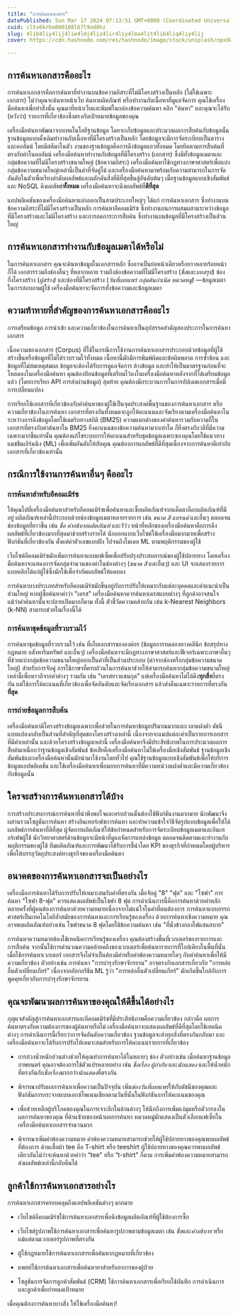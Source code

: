 ```yaml
---
title: "การค้นหาเอกสาร"
datePublished: Sun Mar 17 2024 07:13:51 GMT+0000 (Coordinated Universal Time)
cuid: cltv6krbo000108l67l9od8hz
slug: 4lib4liy4lij4lie4lmj4liz4lir4liy4lma4lit4lib4liq4liy4lij
cover: https://cdn.hashnode.com/res/hashnode/image/stock/unsplash/npxXWgQ33ZQ/upload/71c469de72dda20b66536489492bd569.jpeg

---
```


## **การค้นหาเอกสารคืออะไร**

การค้นหาเอกสารคือการค้นหาที่ทำงานบนข้อความอิสระที่ไม่มีโครงสร้างเป็นหลัก (ไม่ใช่เฉพาะเอกสาร) ไม่ว่าคุณจะค้นหาหน้าเว็บ ค้นหาผลิตภัณฑ์ หรือทำงานกับเนื้อหาที่ดูแลจัดการ คุณใช้เครื่องมือค้นหาเพื่อทำสิ่งนั้น คุณมาที่หน้าเว็บและพิมพ์ในกล่องข้อความค้นหา คลิก "ค้นหา" และคุณจะได้รับ (หวังว่า) รายการที่เกี่ยวข้องซึ่งตรงกับเป้าหมายข้อมูลของคุณ

เครื่องมือค้นหาพัฒนาจากเทคโนโลยีฐานข้อมูล โดยจะเก็บข้อมูลและประมวลผลการสืบค้นกับข้อมูลนั้น ฐานข้อมูลแบบดั้งเดิมทำงานกับเนื้อหาที่มีโครงสร้างเป็นหลัก โดยข้อมูลจะมีการจัดระเบียบเป็นตารางและคอลัมน์ โดยมีสคีมาในตัว งานของฐานข้อมูลคือการดึงข้อมูลแถวทั้งหมด โดยยึดตามการสืบค้นที่ตรงกับค่าในคอลัมน์ เครื่องมือค้นหาทำงานกับข้อมูลที่มีโครงสร้าง (เอกสาร) ซึ่งมีทั้งข้อมูลเมตาและกลุ่มข้อความที่ไม่มีโครงสร้างขนาดใหญ่ (ข้อความอิสระ) เครื่องมือค้นหาใช้กฎทางภาษาศาสตร์เพื่อแบ่งกลุ่มข้อความขนาดใหญ่เหล่านี้เป็นคำที่จับคู่ได้ และเครื่องมือค้นหามาพร้อมกับความสามารถในการจัดอันดับในตัวเพื่อเรียงลำดับผลลัพธ์และผลักดันสิ่งที่ดีที่สุดขึ้นสู่อันดับต้นๆ เมื่อฐานข้อมูลแบบเชิงสัมพันธ์และ NoSQL ดึงผลลัพธ์**ทั้งหมด** เครื่องมือค้นหาจะดึงผลลัพธ์ที่**ดีที่สุด**

แอปพลิเคชันของเครื่องมือค้นหาแบ่งออกเป็นสามประเภทใหญ่ๆ ได้แก่ การค้นหาเอกสาร ซึ่งทำงานบนข้อความอิสระที่ไม่มีโครงสร้างเป็นหลัก การค้นหาอีคอมเมิร์ซ ซึ่งทำงานบนการผสมผสานระหว่างข้อมูลที่มีโครงสร้างและไม่มีโครงสร้าง และการลดภาระการสืบค้น ซึ่งทำงานบนข้อมูลที่มีโครงสร้างเป็นส่วนใหญ่

## **การค้นหาเอกสารทำงานกับข้อมูลเมตาได้หรือไม่**

ในการค้นหาเอกสาร คุณจะค้นหาข้อมูลในเอกสารหลัก ซึ่งอาจเป็นย่อหน้าเดียวหรือยาวหลายร้อยหน้าก็ได้ เอกสารรวมถึงช่องอื่นๆ ที่หลากหลาย รวมถึงช่องข้อความที่ไม่มีโครงสร้าง (*ชื่อ*และ*บทสรุป*) ช่องกึ่งโครงสร้าง (*ผู้สร้าง)* และช่องที่มีโครงสร้าง (*วันที่เผยแพร่ กลุ่มต้นกำเนิด หมวดหมู่)* —ข้อมูลเมตา ในการสอบถามผู้ใช้ เครื่องมือค้นหาจะจัดการทั้งข้อความและข้อมูลเมตา

## **ความท้าทายที่สำคัญของการค้นหาเอกสารคืออะไร**

การเตรียมข้อมูล การนำเข้า และความเกี่ยวข้องในการค้นหาเป็นอุปสรรคสำคัญสองประการในการค้นหาเอกสาร

เนื้อความของเอกสาร (Corpus) ที่ใช้ในกรณีการใช้งานการค้นหาเอกสารประกอบด้วยข้อมูลที่ผู้ใช้สร้างขึ้นหรือข้อมูลที่ไม่ได้รวบรวมไว้ทั้งหมด เนื้อหานี้มักมีการพิมพ์ผิดและข้อผิดพลาด การซ้ำซ้อน และข้อมูลที่ไม่สมเหตุสมผล ข้อมูลจะต้องได้รับการดูแลจัดการ ล้างข้อมูล และทำให้เป็นมาตรฐานก่อนที่จะโหลดลงในเครื่องมือค้นหา คุณต้องป้อนข้อมูลที่เตรียมไว้ลงในเครื่องมือค้นหาหลังจากที่ได้เตรียมข้อมูลแล้ว (โดยการเรียก API การส่งผ่านข้อมูล) สุดท้าย คุณต้องมีกระบวนการในการอัปเดตเอกสารเมื่อมีการเปลี่ยนแปลง

การเรียกใช้เอกสารที่เกี่ยวข้องกับคำค้นหาของผู้ใช้เป็นจุดประสงค์พื้นฐานของการค้นหาเอกสาร หรือความเกี่ยวข้องในการค้นหา เอกสารที่ตรงกันทั้งหมดจะถูกให้คะแนนและจัดเรียงตามเครื่องมือค้นหาในระหว่างการดึงข้อมูลโดยใช้เมตริกทางสถิติ (BM25) ความแตกต่างของคำค้นหารวมกับความถี่ในเอกสารที่ตรงกับคำค้นหาใน BM25 ยิ่งคะแนนของข้อความค้นหามากเท่าใด ก็ยิ่งตรงกับวลีที่มีความเฉพาะมากขึ้นเท่านั้น คุณต้องแก้ไขระบบการให้คะแนนสำหรับชุดข้อมูลเฉพาะของคุณโดยใช้แนวทางแมชชีนเลิร์นนิง (ML) เพื่อเพิ่มอันดับให้กับคุณ คุณต้องการผลลัพธ์ที่ดีที่สุดเนื่องจากการค้นหาดีเท่ากับเอกสารที่เกี่ยวข้องเท่านั้น

## **กรณีการใช้งานการค้นหาอื่นๆ คืออะไร**

### การค้นหาสำหรับอีคอมเมิร์ซ 

ให้คุณไปที่เครื่องมือค้นหาสำหรับอีคอมเมิร์ซเพื่อค้นหาและซื้อผลิตภัณฑ์จากแค็ตตาล็อกผลิตภัณฑ์ที่มีอยู่ ผลิตภัณฑ์เหล่านี้ประกอบด้วยช่องข้อมูลเมตาหลายรายการ เช่น *ขนาด สี แบรนด์* และอื่นๆ ตลอดจนช่องข้อมูลที่ยาวขึ้น เช่น *ชื่อ คำอธิบายผลิตภัณฑ์* และ*รีวิว* หน้าที่หลักของเครื่องมือค้นหาคือการดึงผลลัพธ์ที่เกี่ยวข้องมากที่สุดมาช่วยสร้างรายได้ นักออกแบบเว็บไซต์ใช้เครื่องมือมากมายเพื่อสร้างฟังก์ชันที่เกี่ยวข้องกัน ตั้งแต่ค่าตัวเลขแบบฝัง ไปจนถึงโมเดล ML ตามพฤติกรรมของผู้ใช้

เว็บไซต์อีคอมเมิร์ซมักเพิ่มการค้นหาแบบแฟเซ็ตเพื่อปรับปรุงประสบการณ์ของผู้ใช้ปลายทาง โดยเครื่องมือค้นหาจะแสดงการจัดกลุ่มจำนวนของค่าในช่องต่างๆ (*ขนาด สี* และอื่นๆ) และ UI จะแสดงรายการแบบคลิกได้แก่ผู้ใช้ซึ่งมักใช้เพื่อจำกัดผลลัพธ์ให้แคบลง

การค้นหาบางประเภทสำหรับอีคอมเมิร์ซมักขึ้นอยู่กับการปรับให้เหมาะกับแต่ละบุคคลและคำแนะนำเป็นส่วนใหญ่ หากผู้ซื้อค้นหาคำว่า "เดรส" เครื่องมือค้นหาควรค้นหาเดรสแบบต่างๆ ที่ลูกค้าอาจสนใจ แม้ว่าคำค้นหานั้นจะปลายเปิดมากก็ตาม ทั้งนี้ ตัวชี้วัดความคล้ายกัน เช่น k-Nearest Neighbors (k-NN) สามารถช่วยในเรื่องนี้ได้

### การค้นหาชุดข้อมูลที่รวบรวมไว้

การค้นหาชุดข้อมูลที่รวบรวมไว้ เช่น ที่เก็บเอกสารขององค์กร (ข้อมูลการทดลองทางคลินิก ข้อสรุปทางกฎหมาย อสังหาริมทรัพย์ และอื่นๆ) เครื่องมือค้นหาจะมีกฎทางภาษาศาสตร์และฟีเจอร์เฉพาะภาษาอื่นๆ ที่ช่วยแบ่งกลุ่มข้อความขนาดใหญ่ออกเป็นคำที่เป็นส่วนประกอบ (คำจากช่องหรือกลุ่มข้อความขนาดใหญ่) สำหรับการจับคู่ การใช้ภาษาที่ครบถ้วนในการค้นหาช่วยให้สามารถค้นหากลุ่มข้อความขนาดใหญ่เหล่านี้เพื่อหาวลีจากคำต่างๆ รวมกัน เช่น "เดรสยาวแขนกุด" แต่เครื่องมือค้นหาไม่ได้ดึง**ทุกสิ่ง**ที่ตรงกัน แต่ใช้การให้คะแนนที่เกี่ยวข้องเพื่อจัดอันดับและจัดเรียงเอกสาร แล้วส่งคืนเฉพาะรายการที่ตรงกัน**ที่สุด**

### การถ่ายข้อมูลการสืบค้น

เครื่องมือค้นหามีโครงสร้างข้อมูลเฉพาะเพื่อช่วยในการค้นหาข้อมูลปริมาณมากและเวลาแฝงต่ำ ดัชนีแบบแปลงกลับเป็นส่วนที่สำคัญที่สุดของโครงสร้างเหล่านี้ เนื่องจากจะแมปแต่ละคำเป็นรายการเอกสารที่มีคำเหล่านั้น และด้วยโครงสร้างข้อมูลเหล่านี้ เครื่องมือค้นหาจึงมีประสิทธิภาพในการประมวลผลการสืบค้นเหนือกว่าฐานข้อมูลเชิงสัมพันธ์ ข้อเสียคือเครื่องมือค้นหาไม่ใช่เครื่องมือเชิงสัมพันธ์ ฐานข้อมูลเชิงสัมพันธ์และเครื่องมือค้นหานั้นมักนำมาใช้งานโดยทั่วไป คุณใช้ฐานข้อมูลแบบเชิงสัมพันธ์เพื่อให้บริการข้อมูลแอปพลิเคชัน และใช้เครื่องมือค้นหาเพื่อมอบการค้นหาที่มีความหน่วงแฝงต่ำและมีความเกี่ยวข้องกับข้อมูลนั้น

## **ใครจะสร้างการค้นหาเอกสารได้บ้าง**

การสร้างประสบการณ์การค้นหาที่น่าพึงพอใจและครบถ้วนนั้นต้องใช้ฟังก์ชันงานมากมาย นักพัฒนาจึงผสานรวมโซลูชันการค้นหา สร้างอินเทอร์เฟซการค้นหา และทำความเข้าใจวิธีจัดรูปแบบข้อมูลเพื่อให้ได้ผลลัพธ์การค้นหาที่ดีที่สุด ผู้จัดการผลิตภัณฑ์ให้ข้อกำหนดสำหรับการจัดระเบียบข้อมูลเมตาและอินเทอร์เฟซผู้ใช้ นักวิทยาศาสตร์ด้านข้อมูลจะมีหน้าที่ดูแลจัดการแหล่งข้อมูล ตลอดจนติดตามและทำงานกับพฤติกรรมของผู้ใช้ ทีมผลิตภัณฑ์และการพัฒนาได้รับการชี้นำโดย KPI ของธุรกิจที่กำหนดโดยผู้บริหาร เพื่อให้บรรลุวัตถุประสงค์ทางธุรกิจของเครื่องมือค้นหา

## **อนาคตของการค้นหาเอกสารจะเป็นอย่างไร**

เครื่องมือการค้นหาได้รับการปรับให้เหมาะสมกับคำที่ตรงกัน เมื่อจับคู่ "8" "ฟุต" และ "โซฟา" การค้นหา "โซฟา 8-ฟุต" ควรแสดงผลลัพธ์เป็นโซฟา 8 ฟุต การดำเนินการนี้คือการค้นหาด้วยคำหลัก หลายครั้งที่ผู้คนต้องการค้นหาด้วยความหมายเนื่องจากไม่แน่ใจในคำที่ตนต้องการ การค้นหาแบบอรรถศาสตร์เป็นเทคโนโลยีล้ำสมัยของการค้นหาและการเรียนรู้ของเครื่อง ด้วยการค้นหาเชิงความหมาย คุณอาจพบผลิตภัณฑ์อย่างเช่น โซฟาขนาด 8 ฟุตโดยใช้ข้อความค้นหา เช่น "ที่นั่งข้างกองไฟแสนสบาย"

การค้นหาความหมายต้องใช้เทคนิคการเรียนรู้ของเครื่อง คุณต้องสร้างพื้นที่เวกเตอร์ของรายการและการสืบค้น จากนั้นใช้การคำนวณความคล้ายคลึงของเวกเตอร์เพื่อค้นหารายการที่ใกล้เคียงในพื้นที่นั้น เมื่อใช้การค้นหาเวกเตอร์ เอกสารจึงไม่จำเป็นต้องมีคำหรือคำพ้องความหมายใดๆ กับคำค้นหาเพื่อให้มีความเกี่ยวข้อง ตัวอย่างเช่น การค้นหา "การบำรุงรักษาจักรยาน" อาจตรงกับเอกสารเกี่ยวกับ "การหล่อลื่นตัวเปลี่ยนเกียร์" เนื่องจากอัลกอริธึม ML รู้ว่า "การหล่อลื่นตัวเปลี่ยนเกียร์" มักเกิดขึ้นใกล้กับการพูดคุยเกี่ยวกับการบำรุงรักษาจักรยาน

## **คุณจะพัฒนาผลการค้นหาของคุณให้ดีขึ้นได้อย่างไร**

กุญแจสำคัญสู่การค้นหาเอกสารและอีคอมเมิร์ซที่มีประสิทธิภาพคือความเกี่ยวข้อง กล่าวคือ ผลการค้นหาตรงกับความต้องการของผู้ค้นหาหรือไม่ เครื่องมือค้นหาจะแสดงผลลัพธ์ที่ดีที่สุดโดยใช้เทคนิคต่างๆ การดำเนินการนี้เรียกว่าการจัดอันดับความเกี่ยวข้อง ฐานข้อมูลจะส่งทุกสิ่งที่ตรงกันกลับมา และเครื่องมือค้นหาจะได้รับการปรับให้เหมาะสมสำหรับการให้คะแนนรายการที่เกี่ยวข้อง

* การถ่วงน้ำหนักส่วนต่างช่วยให้คุณทำการค้นหาได้ในหลายๆ ช่อง ตัวอย่างเช่น เมื่อค้นหาฐานข้อมูลภาพยนตร์ คุณอาจต้องการใช้ตัวแปรหลายอย่าง เช่น *ชื่อเรื่อง ผู้กำกับ* และ*นักแสดง* และให้น้ำหนักที่ตรงกันกับ*ชื่อเรื่อง*มากกว่า*นักแสดง*ที่ตรงกัน
    
* พิจารณาปรับผลการค้นหาเพื่อความเป็นปัจจุบัน เพิ่ม*ช่องวันที่เผยแพร่*ให้กับดัชนีของคุณและฟังก์ชันการกระจายแบบเอกซ์โพเนนเชียลตามวันที่นั้นในฟังก์ชันการให้คะแนนของคุณ
    
* เพื่อช่วยเหลือผู้บริโภคของคุณในการเจาะลึกในด้านต่างๆ ให้นึกถึงการเพิ่มแง่มุมหรือตัวกรองในผลการค้นหาของคุณ ที่ด้านซ้ายของหน้าผลการค้นหา หมวดหมู่มักแสดงเป็นตัวเลือกแฟเซ็ทในเครื่องมือค้นหาเอกสารจำนวนมาก
    
* พิจารณาเพิ่มคำพ้องความหมาย คำพ้องความหมายสามารถช่วยให้ผู้ใช้ปลายทางของคุณพบผลลัพธ์ที่ต้องการ ด้านเสื้อผ้า tee คือ T-shirt หรือ teeshirt ผู้ใช้ปลายทางของคุณควรพบผลลัพธ์เดียวกันไม่ว่าจะค้นหาด้วยคำว่า “tee” หรือ “t-shirt” ก็ตาม การเพิ่มคำพ้องความหมายสามารถส่งผลลัพธ์เหล่านี้กลับคืนได้
    

## **ลูกค้าใช้การค้นหาเอกสารอย่างไร**

การค้นหาเอกสารครอบคลุมถึงแอปพลิเคชันต่างๆ มากมาย

* เว็บไซต์อีคอมเมิร์ซใช้การค้นหาเอกสารเพื่อดึงข้อมูลผลิตภัณฑ์ที่ผู้ใช้ต้องการซื้อ
    
* เว็บไซต์รูปภาพใช้การค้นหาเอกสารเพื่อค้นหารูปภาพตามข้อมูลเมตา เช่น *ชื่อ*และ*คำอธิบาย* หรือแม้แต่ตามเวกเตอร์รูปภาพที่ตรงกัน
    
* ผู้ใช้กฎหมายใช้การค้นหาเอกสารเพื่อค้นหากฎหมายที่เกี่ยวข้อง
    
* แพทย์ใช้การค้นหาเอกสารเพื่อค้นหายาสำหรับอาการของผู้ป่วย
    
* โซลูชันการจัดการลูกค้าสัมพันธ์ (CRM) ใช้การค้นหาเอกสารเพื่อเรียกใช้บันทึก การดำเนินการ และลูกค้าเพื่อกำหนดเป้าหมาย
    

เมื่อคุณต้องการค้นหาบางสิ่ง ให้ใช้เครื่องมือค้นหา!
